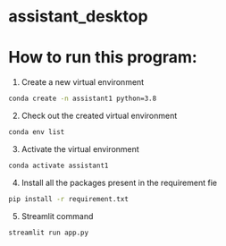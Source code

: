 # assistant_desktop

# How to run this program: 

1.  Create a new virtual environment
```bash
conda create -n assistant1 python=3.8
``` 

2. Check out the created virtual environment
```bash
conda env list
```

3. Activate the virtual environment
```bash
conda activate assistant1
```

4. Install all the packages present in the requirement fie
```bash
pip install -r requirement.txt
```

5. Streamlit command

```bash
streamlit run app.py
```



